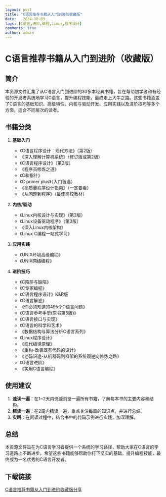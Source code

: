 ```yaml
---
layout: post
title: "C语言推荐书籍从入门到进阶收藏版"
date:   2024-10-03
tags: [C语言,进阶,编程,Linux,程序设计]
comments: true
author: admin
---
```

# C语言推荐书籍从入门到进阶（收藏版）

## 简介
本资源文件汇集了从C语言入门到进阶的30多本经典书籍，旨在帮助初学者和有经验的开发者系统地学习C语言，提升编程技能，最终走上大牛之路。这些书籍涵盖了C语言的基础知识、高级特性、内核与驱动开发、应用实践以及进阶技巧等多个方面，适合不同层次的读者。

## 书籍分类
1. **基础入门**
   - 《C语言程序设计：现代方法》（第2版）
   - 《深入理解计算机系统》（修订版或第2版）
   - 《C语言程序设计》（第2版）
   - 《程序员修炼之道》
   - 《C和指针》
   - 《C primer plus》（入门首选）
   - 《高质量程序设计指南》（一定要看）
   - 《从问题到程序》（最佳高校教材）

2. **内核/驱动**
   - 《Linux内核设计与实现》（第3版）
   - 《Linux设备驱动程序》（第3版）
   - 《深入Linux内核架构》
   - 《Linux C编程一站式学习》

3. **应用实践**
   - 《UNIX环境高级编程》
   - 《UNIX网络编程》

4. **进阶技巧**
   - 《C陷阱与缺陷》
   - 《C专家编程》
   - 《C语言程序设计》K&R版
   - 《C语言解惑》
   - 《你必须知道的495个C语言问题》
   - 《C语言参考手册(原书第5版)》
   - 《C语言接口与实现》
   - 《C语言的科学和艺术》
   - 《数据结构与算法分析C语言系列》
   - 《Linux程序设计》
   - 《现代编译原理》
   - 《重构-改善既有代码的设计》
   - 《老码识途-从机器码到框架的系统观逆向修炼之路》
   - 《C语言进阶》
   - 《实用C语言编程》

## 使用建议
1. **速读一遍**：在1~2天内快速浏览一遍所有书籍，了解每本书的主要内容和结构。
2. **精读一遍**：在2周内精读一遍，重点关注每章的知识点，并进行总结。
3. **实践**：在阅读过程中，结合书中的代码示例进行实践，加深理解。

## 总结
本资源文件旨在为C语言学习者提供一个系统的学习路径，帮助大家在C语言的学习道路上不断进步。希望这些书籍能够帮助你打下坚实的基础，提升编程技能，最终成为一名优秀的C语言开发者。

## 下载链接

[C语言推荐书籍从入门到进阶收藏版分享](https://pan.quark.cn/s/489ba301a648)